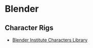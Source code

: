 # Blender

## Character Rigs

- [Blender Institute Characters Library](https://cloud.blender.org/p/characters/)
